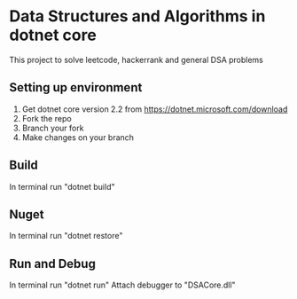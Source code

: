 # Data Structures and Algorithms in dotnet core

This project to solve leetcode, hackerrank and general DSA problems

## Setting up environment
1. Get dotnet core version 2.2 from https://dotnet.microsoft.com/download
2. Fork the repo
3. Branch your fork
4. Make changes on your branch

## Build

In terminal run "dotnet build"

## Nuget

In terminal run "dotnet restore"

## Run and Debug

In terminal run "dotnet run"
Attach debugger to "DSACore.dll"